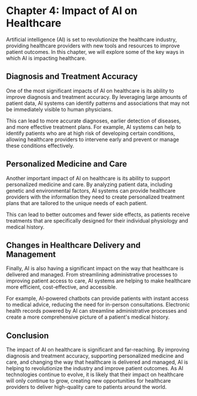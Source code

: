 Chapter 4: Impact of AI on Healthcare
=====================================

Artificial intelligence (AI) is set to revolutionize the healthcare industry, providing healthcare providers with new tools and resources to improve patient outcomes. In this chapter, we will explore some of the key ways in which AI is impacting healthcare.

Diagnosis and Treatment Accuracy
--------------------------------

One of the most significant impacts of AI on healthcare is its ability to improve diagnosis and treatment accuracy. By leveraging large amounts of patient data, AI systems can identify patterns and associations that may not be immediately visible to human physicians.

This can lead to more accurate diagnoses, earlier detection of diseases, and more effective treatment plans. For example, AI systems can help to identify patients who are at high risk of developing certain conditions, allowing healthcare providers to intervene early and prevent or manage these conditions effectively.

Personalized Medicine and Care
------------------------------

Another important impact of AI on healthcare is its ability to support personalized medicine and care. By analyzing patient data, including genetic and environmental factors, AI systems can provide healthcare providers with the information they need to create personalized treatment plans that are tailored to the unique needs of each patient.

This can lead to better outcomes and fewer side effects, as patients receive treatments that are specifically designed for their individual physiology and medical history.

Changes in Healthcare Delivery and Management
---------------------------------------------

Finally, AI is also having a significant impact on the way that healthcare is delivered and managed. From streamlining administrative processes to improving patient access to care, AI systems are helping to make healthcare more efficient, cost-effective, and accessible.

For example, AI-powered chatbots can provide patients with instant access to medical advice, reducing the need for in-person consultations. Electronic health records powered by AI can streamline administrative processes and create a more comprehensive picture of a patient's medical history.

Conclusion
----------

The impact of AI on healthcare is significant and far-reaching. By improving diagnosis and treatment accuracy, supporting personalized medicine and care, and changing the way that healthcare is delivered and managed, AI is helping to revolutionize the industry and improve patient outcomes. As AI technologies continue to evolve, it is likely that their impact on healthcare will only continue to grow, creating new opportunities for healthcare providers to deliver high-quality care to patients around the world.
